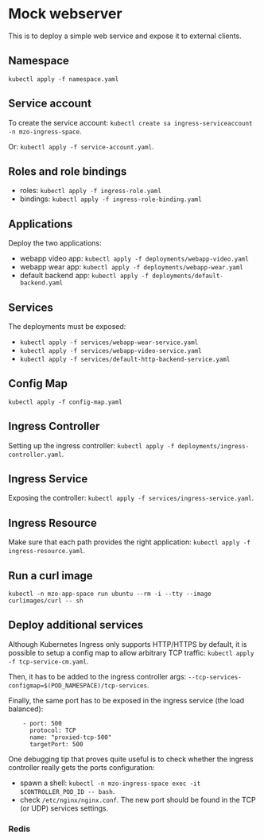 # Mock webserver

This is to deploy a simple web service and expose it to external clients.

## Namespace
`kubectl apply -f namespace.yaml`

## Service account

To create the service account: `kubectl create sa ingress-serviceaccount -n mzo-ingress-space`.

Or: `kubectl apply -f service-account.yaml`.

## Roles and role bindings
 - roles: `kubectl apply -f ingress-role.yaml`
 - bindings: `kubectl apply -f ingress-role-binding.yaml`

## Applications

Deploy the two applications:
 - webapp video app: `kubectl apply -f deployments/webapp-video.yaml`
 - webapp wear app: `kubectl apply -f deployments/webapp-wear.yaml`
 - default backend app: `kubectl apply -f deployments/default-backend.yaml`


## Services
The deployments must be exposed:
 - `kubectl apply -f services/webapp-wear-service.yaml`
 - `kubectl apply -f services/webapp-video-service.yaml`
 - `kubectl apply -f services/default-http-backend-service.yaml`

## Config Map

`kubectl apply -f config-map.yaml`

## Ingress Controller
Setting up the ingress controller: `kubectl apply -f deployments/ingress-controller.yaml`.

## Ingress Service
Exposing the controller: `kubectl apply -f services/ingress-service.yaml`.

## Ingress Resource
Make sure that each path provides the right application: `kubectl apply -f ingress-resource.yaml`.

## Run a curl image
`kubectl -n mzo-app-space run ubuntu --rm -i --tty --image curlimages/curl -- sh`

## Deploy additional services
Although Kubernetes Ingress only supports HTTP/HTTPS by default, it is possible to setup
a config map to allow arbitrary TCP traffic: `kubectl apply -f tcp-service-cm.yaml`.

Then, it has to be added to the ingress controller args:
`--tcp-services-configmap=$(POD_NAMESPACE)/tcp-services`.

Finally, the same port has to be exposed in the ingress service (the load balanced):
```
    - port: 500
      protocol: TCP
      name: "proxied-tcp-500"
      targetPort: 500
```

One debugging tip that proves quite useful is to check whether the ingress controller really gets
the ports configuration:
 - spawn a shell: `kubectl -n mzo-ingress-space exec -it $CONTROLLER_POD_ID -- bash`.
 - check `/etc/nginx/nginx.conf`. The new port should be found in the TCP (or UDP) services settings.

### Redis
